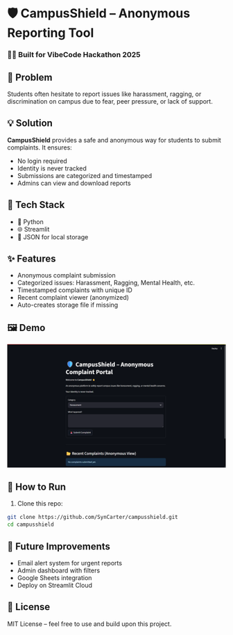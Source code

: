 # 🛡️ CampusShield – Anonymous Reporting Tool

### 👨‍🎓 Built for VibeCode Hackathon 2025

## 🚩 Problem
Students often hesitate to report issues like harassment, ragging, or discrimination on campus due to fear, peer pressure, or lack of support.

## 💡 Solution
**CampusShield** provides a safe and anonymous way for students to submit complaints. It ensures:
- No login required
- Identity is never tracked
- Submissions are categorized and timestamped
- Admins can view and download reports

## 🔧 Tech Stack
- 🐍 Python
- 🌐 Streamlit
- 📁 JSON for local storage

## ✨ Features
- Anonymous complaint submission
- Categorized issues: Harassment, Ragging, Mental Health, etc.
- Timestamped complaints with unique ID
- Recent complaint viewer (anonymized)
- Auto-creates storage file if missing

## 🖼️ Demo
![CampusShield Screenshot](Screenshot.png)
## 🚀 How to Run

1. Clone this repo:
```bash
git clone https://github.com/SynCarter/campusshield.git
cd campusshield
```
## 📌 Future Improvements
- Email alert system for urgent reports
- Admin dashboard with filters
- Google Sheets integration
- Deploy on Streamlit Cloud

## 📄 License
MIT License – feel free to use and build upon this project.
